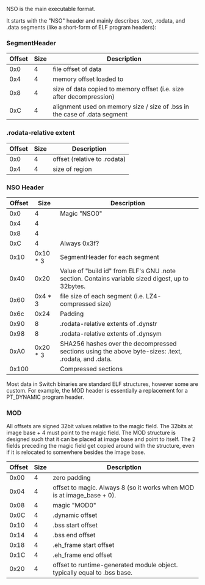 NSO is the main executable format.

It starts with the "NSO" header and mainly describes .text, .rodata, and
.data segments (like a short-form of ELF program
headers):

### SegmentHeader

| Offset | Size | Description                                                               |
| ------ | ---- | ------------------------------------------------------------------------- |
| 0x0    | 4    | file offset of data                                                       |
| 0x4    | 4    | memory offset loaded to                                                   |
| 0x8    | 4    | size of data copied to memory offset (i.e. size after decompression)      |
| 0xC    | 4    | alignment used on memory size / size of .bss in the case of .data segment |

### .rodata-relative extent

| Offset | Size | Description                  |
| ------ | ---- | ---------------------------- |
| 0x0    | 4    | offset (relative to .rodata) |
| 0x4    | 4    | size of region               |

### NSO Header

| Offset | Size      | Description                                                                                         |
| ------ | --------- | --------------------------------------------------------------------------------------------------- |
| 0x0    | 4         | Magic "NSO0"                                                                                        |
| 0x4    | 4         |                                                                                                     |
| 0x8    | 4         |                                                                                                     |
| 0xC    | 4         | Always 0x3f?                                                                                        |
| 0x10   | 0x10 \* 3 | SegmentHeader for each segment                                                                      |
| 0x40   | 0x20      | Value of "build id" from ELF's GNU .note section. Contains variable sized digest, up to 32bytes.    |
| 0x60   | 0x4 \* 3  | file size of each segment (i.e. LZ4-compressed size)                                                |
| 0x6c   | 0x24      | Padding                                                                                             |
| 0x90   | 8         | .rodata-relative extents of .dynstr                                                                 |
| 0x98   | 8         | .rodata-relative extents of .dynsym                                                                 |
| 0xA0   | 0x20 \* 3 | SHA256 hashes over the decompressed sections using the above byte-sizes: .text, .rodata, and .data. |
| 0x100  |           | Compressed sections                                                                                 |

Most data in Switch binaries are standard ELF structures, however some
are custom. For example, the MOD header is essentially a replacement for
a PT\_DYNAMIC program header.

### MOD

All offsets are signed 32bit values relative to the magic field. The
32bits at image base + 4 must point to the magic field. The MOD
structure is designed such that it can be placed at image base and point
to itself. The 2 fields preceding the magic field get copied around with
the structure, even if it is relocated to somewhere besides the image
base.

| Offset | Size | Description                                                              |
| ------ | ---- | ------------------------------------------------------------------------ |
| 0x00   | 4    | zero padding                                                             |
| 0x04   | 4    | offset to magic. Always 8 (so it works when MOD is at image\_base + 0).  |
| 0x08   | 4    | magic "MOD0"                                                             |
| 0x0C   | 4    | .dynamic offset                                                          |
| 0x10   | 4    | .bss start offset                                                        |
| 0x14   | 4    | .bss end offset                                                          |
| 0x18   | 4    | .eh\_frame start offset                                                  |
| 0x1C   | 4    | .eh\_frame end offset                                                    |
| 0x20   | 4    | offset to runtime-generated module object. typically equal to .bss base. |
